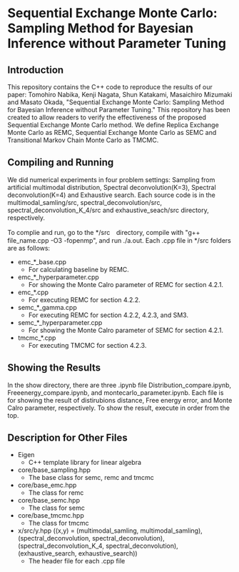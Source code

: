 # Sequential Exchange Monte Carlo: Sampling Method for Bayesian Inference without Parameter Tuning

## Introduction
This repository contains the C++ code to reproduce the results of our paper: Tomohiro Nabika, Kenji Nagata, Shun Katakami, Masaichiro Mizumaki and Masato Okada, "Sequential Exchange Monte Carlo: Sampling Method for Bayesian Inference without Parameter Tuning." This repository has been created to allow readers to verify the effectiveness of the proposed Sequential Exchange Monte Carlo method. We define Replica Exchange Monte Carlo as REMC, Sequential Exchange Monte Carlo as SEMC and Transitional Markov Chain Monte Carlo as TMCMC. 
## Compiling and Running
We did numerical experiments in four problem settings: Sampling from artificial multimodal distribution, Spectral deconvolution(K=3), Spectral deconvolution(K=4) and Exhaustive search. Each source code is in the multimodal_samling/src, spectral_deconvolution/src, spectral_deconvolution_K_4/src and exhaustive_seach/src directory, respectively. 

To complie and run, go to the */src　directory, compile with "g++ file_name.cpp -O3 -fopenmp", and run ./a.out. Each .cpp file in */src folders are as follows:

- emc_*_base.cpp
  - For calculating baseline by REMC.
- emc_*_hyperparameter.cpp
  - For showing the Monte Calro parameter of REMC for section 4.2.1.
- emc_*.cpp
  - For executing REMC for section 4.2.2.
- semc_*_gamma.cpp
  - For executing REMC for section 4.2.2, 4.2.3, and SM3.
- semc_*_hyperparameter.cpp
  - For showing the Monte Calro parameter of SEMC for section 4.2.1.
- tmcmc_*.cpp
  - For executing TMCMC for section 4.2.3.
  
## Showing the Results
In the show directory, there are three .ipynb file Distribution_compare.ipynb, Freeenergy_compare.ipynb, and montecarlo_parameter.ipynb. 
Each file is for showing the result of distirubions distance, Free energy error, and Monte Calro parameter, respectively.
To show the result, execute in order from the top.

## Description for Other Files

- Eigen
  - C++ template library for linear algebra
- core/base_sampling.hpp
  - The base class for semc, remc and tmcmc
- core/base_emc.hpp
  - The class for remc
- core/base_semc.hpp
  - The class for semc
- core/base_tmcmc.hpp
  - The class for tmcmc
- x/src/y.hpp  ((x,y) = (multimodal_samling, multimodal_samling), (spectral_deconvolution, spectral_deconvolution), (spectral_deconvolution_K_4, spectral_deconvolution), (exhaustive_search, exhaustive_search))
  - The header file for each .cpp file


